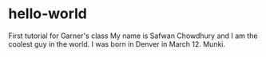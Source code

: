 # hello-world
First tutorial for Garner's class
My name is Safwan Chowdhury and I am the coolest guy in the world.  I was born in Denver in March 12.
Munki.
